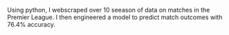 Using python, I webscraped over 10 seeason of data on matches in the Premier League. I then engineered a model to predict match outcomes with 76.4% accuracy.
